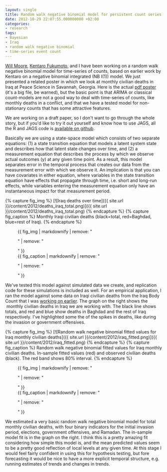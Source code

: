 ```yaml
---
layout: single
title: Random walk negative binomial model for persistent count series.
date: 2012-10-29 22:07:55.000000000 +02:00
categories:
- research
tags:
- Bayesian
- Iraq
- random walk negative binomial
- time-series event count
---
```


[Will Moore](http://mailer.fsu.edu/~whmoore/garnet-whmoore/ "Will Moore"), [Kentaro Fukumoto](http://www-cc.gakushuin.ac.jp/~e982440/index_e.htm "Kentaro Fukumoto"), and I have been working on a random walk negative binomial model for time-series of counts, based on earlier work by Kentaro on a negative binomial integrated (NB I(1)) model. We just presented a related poster in which we look at monthly civilian deaths in Iraq at Peace Science in Savannah, Georgia. Here is the actual [pdf poster](http://andybeger.files.wordpress.com/2012/10/pssi_poster.pdf) (it's a big file, be warned), but the basic point is that ARIMA or classical count-models are not a good way to deal with time-series of counts, like monthly deaths in a conflict, and that we have a tested model for non-stationary counts that has some attractive features.

We are working on a draft paper, so I don't want to go through the whole story, but if you'd like to try it out yourself and know how to use JAGS, all the R and JAGS code is [available on github](https://github.com/andybega/PSSI_2012_TSEC_Iraq).

Basically we are using a state-space model which consists of two separate equations: (1) a state transition equation that models a latent system state and describes how that latent state changes over time, and (2) a measurement equation that describes the process by which we observe actual outcomes (y) at any given time point. As a result, this model separates error in the temporal process that creates our data from the measurement error with which we observe it. An implication is that you can have covariates in either equation, where variables in the state transition equation have effects that propagate through time, i.e. short and long-run effects, while variables entering the measurement equation only have an instantaneous impact for that measurement period.

{% capture fig_img %}
[![Iraq deaths over time]({{ site.url }}/content/2012/deaths_iraq_total.png)]({{ site.url }}/content/2012/deaths_iraq_total.png)
{% endcapture %}
{% capture fig_caption %}
Monthly Iraqi civilian deaths (black=total, red=Baghdad, blue=rest of Iraq).
{% endcapture %}
<figure>
  {{ fig_img | markdownify | remove: "<p>" | remove: "</p>" }}
  <figcaption>{{ fig_caption | markdownify | remove: "<p>" | remove: "</p>" }}</figcaption>
</figure>

We've tested this model against simulated data we create, and replication code for these simulations is included as well. For an empirical application, I ran the model against some data on Iraqi civilian deaths from the Iraq Body Count that I was [working on earlier](http://andybeger.wordpress.com/2012/03/21/coding-provinces-for-the-iraq-body-count-data/). The graph on the right shows the  monthly civilian deaths in Iraq we are working with. The black line shows totals, and red and blue show deaths in Baghdad and the rest of Iraq respectively. I've highlighted some the of the spikes in deaths, like during the invasion or government offensives.

{% capture fig_img %}
[![Random walk negative binomial fitted values for Iraq monthly civilian deaths]({{ site.url }}/content/2012/iraq_fitted.png)]({{ site.url }}/content/2012/iraq_fitted.png)
{% endcapture %}
{% capture fig_caption %}
Random walk negative binomial fitted values for Iraq monthly civilian deaths. In-sample fitted values (red) and observed civilian deaths (black). The red band shows 80% interval.
{% endcapture %}
<figure>
  {{ fig_img | markdownify | remove: "<p>" | remove: "</p>" }}
  <figcaption>{{ fig_caption | markdownify | remove: "<p>" | remove: "</p>" }}</figcaption>
</figure>

We estimated a very basic random walk negative binomial model for total monthly civilian deaths, with four binary indicators for the initial invasion period, elections, government offensives, and Ramadan. The in-sample model fit is in the graph on the right. I think this is a pretty amazing fit considering how simple this model is, and the mean predicted values seem to be a pretty good reflection of local levels at any given time. At this stage I would feel fairly confident in using this for hypothesis testing, but fore forecasting it would be nice to have a more explicit temporal structure, e.g. running estimates of trends and changes in trends.
